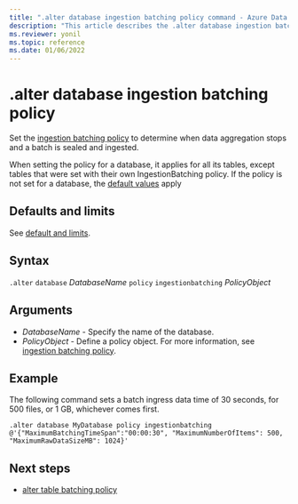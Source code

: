 ```yaml
---
title: ".alter database ingestion batching policy command - Azure Data Explorer"
description: "This article describes the .alter database ingestion batching policy command in Azure Data Explorer."
ms.reviewer: yonil
ms.topic: reference
ms.date: 01/06/2022
---
```

# .alter database ingestion batching policy

Set the [ingestion batching policy](batchingpolicy.md) to determine when data aggregation stops and a batch is sealed and ingested. 

When setting the policy for a database, it applies for all its tables, except tables that were set with their own IngestionBatching policy. If the policy is not set for a database, the [default values](batchingpolicy.md#defaults-and-limits) apply

## Defaults and limits
See [default and limits](batchingpolicy.md#defaults-and-limits).

## Syntax

`.alter` `database` *DatabaseName* `policy` `ingestionbatching` *PolicyObject*

## Arguments

- *DatabaseName* - Specify the name of the database.
- *PolicyObject* - Define a policy object. For more information, see [ingestion batching policy](batchingpolicy.md).

## Example

The following command sets a batch ingress data time of 30 seconds, for 500 files, or 1 GB, whichever comes first.

```kusto
.alter database MyDatabase policy ingestionbatching @'{"MaximumBatchingTimeSpan":"00:00:30", "MaximumNumberOfItems": 500, "MaximumRawDataSizeMB": 1024}'
```

## Next steps

* [alter table batching policy](alter-table-ingestion-batching-policy.md)
